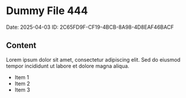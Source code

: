 # Dummy File 444

Date: 2025-04-03
ID: 2C65FD9F-CF19-4BCB-8A98-4D8EAF46BACF

## Content

Lorem ipsum dolor sit amet, consectetur adipiscing elit.
Sed do eiusmod tempor incididunt ut labore et dolore magna aliqua.

* Item 1
* Item 2
* Item 3
